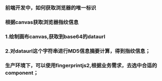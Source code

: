 ### 前端开发中，如何获取浏览器的唯一标识
### 根据canvas获取浏览器指纹信息
### 1.绘制画布canvas,获取到base64的dataurl
### 2.对dataurl这个字符串进行MD5信息摘要计算，得到指纹信息；
### 生产环境下，可以使用fingerprintjs2,根据业务需求，去选中合适的component；